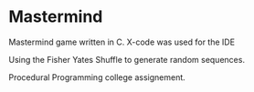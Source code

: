 Mastermind
==========

Mastermind game written in C. X-code was used for the IDE

Using the Fisher Yates Shuffle to generate random sequences. 

Procedural Programming college assignement.
